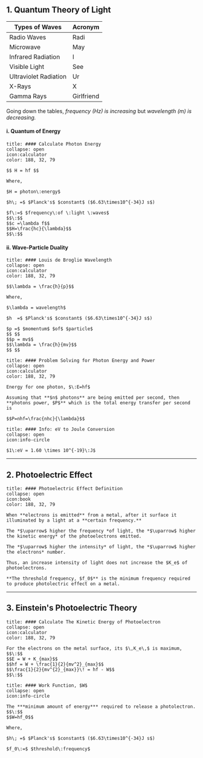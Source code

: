 
## 1. Quantum Theory of Light

| **Types of Waves** | **Acronym** |
|---|---|
| Radio Waves | Radi |
| Microwave | May |
| Infrared Radiation | I |
| Visible Light | See |
| Ultraviolet Radiation | Ur |
| X-Rays | X |
| Gamma Rays | Girlfriend |

Going down the tables, *frequency (Hz) is increasing*  but *wavelength (m) is decreasing.*

#### i. Quantum of Energy

```ad-note
title: #### Calculate Photon Energy
collapse: open
icon:calculator
color: 188, 32, 79

$$ H = hf $$

Where, 

$H = photon\:energy$

$h\; =$ $Planck's$ $constant$ ($6.63\times10^{-34}J s$)

$f\:=$ $frequency\:of \:light \:waves$
$$\:$$
$$c =\lambda f$$
$$H=\frac{hc}{\lambda}$$
$$\:$$
```

#### ii. Wave-Particle Duality

```ad-note
title: #### Louis de Broglie Wavelength
collapse: open
icon:calculator
color: 188, 32, 79

$$\lambda = \frac{h}{p}$$

Where,

$\lambda = wavelength$

$h  =$ $Planck's$ $constant$ ($6.63\times10^{-34}J s$)

$p =$ $momentum$ $of$ $particle$
$$ $$
$$p = mv$$
$$\lambda = \frac{h}{mv}$$
$$ $$
```

```ad-note
title: #### Problem Solving for Photon Energy and Power
collapse: open
icon:calculator
color: 188, 32, 79

Energy for one photon, $\:E=hf$

Assuming that **$n$ photons** are being emitted per second, then **photons power, $P$** which is the total energy transfer per second is

$$P=nhf=\frac{nhc}{\lambda}$$
```

```ad-note
title: #### Info: eV to Joule Conversion
collapse: open
icon:info-circle

$1\:eV = 1.60 \times 10^{-19}\:J$ 
```

---
## 2. Photoelectric Effect

```ad-note
title: #### Photoelectric Effect Definition
collapse: open
icon:book
color: 188, 32, 79

When **electrons is emitted** from a metal, after it surface it illuminated by a light at a **certain frequency.**

The *$\uparrow$ higher the frequency *of light, the *$\uparrow$ higher the kinetic energy* of the photoelectrons emitted.

The *$\uparrow$ higher the intensity* of light, the *$\uparrow$ higher the electrons* number.

Thus, an increase intensity of light does not increase the $K_e$ of photoelectrons.

**The threshold frequency, $f_0$** is the minimum frequency required to produce photolectric effect on a metal.
```
---

## 3. Einstein's Photoelectric Theory

```ad-note
title: #### Calculate The Kinetic Energy of Photoelectron
collapse: open
icon:calculator
color: 188, 32, 79

For the electrons on the metal surface, its $\,K_e\,$ is maximum,
$$\:$$
$$E = W + K_{max}$$
$$hf = W + \frac{1}{2}{mv^2}_{max}$$
$$\frac{1}{2}{mv^{2}_{max}}\! = hf - W$$
$$\:$$
```

```ad-note
title: #### Work Function, $W$
collapse: open
icon:info-circle

The ***minimum amount of energy*** required to release a photolectron.
$$\:$$
$$W=hf_0$$

Where,

$h\; =$ $Planck's$ $constant$ ($6.63\times10^{-34}J s$)

$f_0\:=$ $threshold\:frequency$
```